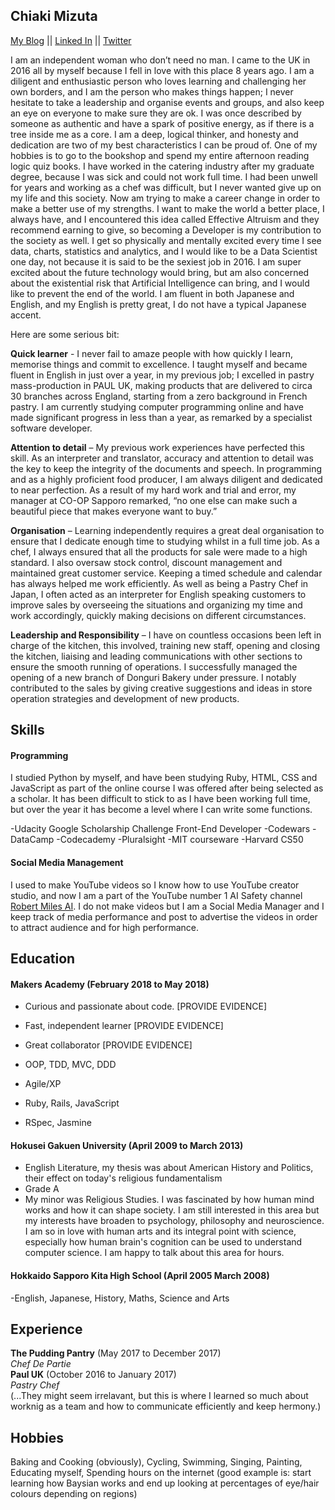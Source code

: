 ## Chiaki Mizuta

<a href="https://chiakimizuta.wordpress.com/">My Blog</a> || <a href="https://www.linkedin.com/in/chiaki-mizuta-664567131/">Linked In</a> || <a href="https://twitter.com/jackie7cm">Twitter</a>

I am an independent woman who don’t need no man. I came to the UK in 2016 all by myself because I fell in love with this place 8 years ago. I am a diligent and enthusiastic person who loves learning and challenging her own borders, and I am the person who makes things happen; I never hesitate to take a leadership and organise events and groups, and also keep an eye on everyone to make sure they are ok. I was once described by someone as authentic and have a spark of positive energy, as if there is a tree inside me as a core. I am a deep, logical thinker, and honesty and dedication are two of my best characteristics I can be proud of. One of my hobbies is to go to the bookshop and spend my entire afternoon reading logic quiz books. I have worked in the catering industry after my graduate degree, because I was sick and could not work full time. I had been unwell for years and working as a chef was difficult, but I never wanted give up on my life and this society. Now am trying to make a career change in order to make a better use of my strengths. I want to make the world a better place, I always have, and I encountered this idea called Effective Altruism and they recommend earning to give, so becoming a Developer is my contribution to the society as well. I get so physically and mentally excited every time I see data, charts, statistics and analytics, and I would like to be a Data Scientist one day, not because it is said to be the sexiest job in 2016. I am super excited about the future technology would bring, but am also concerned about the existential risk that Artificial Intelligence can bring, and I would like to prevent the end of the world. I am fluent in both Japanese and English, and my English is pretty great, I do not have a typical Japanese accent. 

Here are some serious bit:

**Quick learner** - I never fail to amaze people with how quickly I learn, memorise things and commit to excellence. I taught myself and became fluent in English in just over a year, in my previous job; I excelled in pastry mass-production in PAUL UK, making products that are delivered to circa 30 branches across England, starting from a zero background in French pastry. I am currently studying computer programming online and have made significant progress in less than a year, as remarked by a specialist software developer.

**Attention to detail** – My previous work experiences have perfected this skill. As an interpreter and translator, accuracy and attention to detail was the key to keep the integrity of the documents and speech. In programming and as a highly proficient food producer, I am always diligent and dedicated to near perfection. As a result of my hard work and trial and error, my manager at CO-OP Sapporo remarked, “no one else can make such a beautiful piece that makes everyone want to buy.” 

**Organisation** – Learning independently requires a great deal organisation to ensure that I dedicate enough time to studying whilst in a full time job. As a chef, I always ensured that all the products for sale were made to a high standard. I also oversaw stock control, discount management and maintained great customer service. Keeping a timed schedule and calendar has always helped me work efficiently. As well as being a Pastry Chef in Japan, I often acted as an interpreter for English speaking customers to improve sales by overseeing the situations and organizing my time and work accordingly, quickly making decisions on different circumstances.

**Leadership and Responsibility** – I have on countless occasions been left in charge of the kitchen, this involved, training new staff, opening and closing the kitchen, liaising and leading communications with other sections to ensure the smooth running of operations. I successfully managed the opening of a new branch of Donguri Bakery under pressure. I notably contributed to the sales by giving creative suggestions and ideas in store operation strategies and development of new products.

## Skills

#### Programming

I studied Python by myself, and have been studying Ruby, HTML, CSS and JavaScript as part of the online course I was offered after being selected as a scholar. It has been difficult to stick to as I have been working full time, but over the year it has become a level where I can write some functions.

-Udacity Google Scholarship Challenge Front-End Developer
-Codewars
-DataCamp
-Codecademy
-Pluralsight
-MIT courseware
-Harvard CS50

#### Social Media Management

I used to make YouTube videos so I know how to use YouTube creator studio, and now I am a part of the YouTube number 1 AI Safety channel <a href="https://www.youtube.com/c/robertmilesai">Robert Miles AI</a>. I do not make videos but I am a Social Media Manager and I keep track of media performance and post to advertise the videos in order to attract audience and for high performance.


## Education

#### Makers Academy (February 2018 to May 2018)

- Curious and passionate about code. [PROVIDE EVIDENCE]
- Fast, independent learner [PROVIDE EVIDENCE]
- Great collaborator [PROVIDE EVIDENCE]

- OOP, TDD, MVC, DDD
- Agile/XP
- Ruby, Rails, JavaScript
- RSpec, Jasmine

#### Hokusei Gakuen University (April 2009 to March 2013)

- English Literature, my thesis was about American History and Politics, their effect on today's religious fundamentalism
- Grade A
- My minor was Religious Studies. I was fascinated by how human mind works and how it can shape society. I am still interested in this area but my interests have broaden to psychology, philosophy and neuroscience. I am so in love with human arts and its integral point with science, especially how human brain's cognition can be used to understand computer science. I am happy to talk about this area for hours.

#### Hokkaido Sapporo Kita High School (April 2005 March 2008)
-English, Japanese, History, Maths, Science and Arts

## Experience

**The Pudding Pantry** (May 2017 to December 2017)    
*Chef De Partie*  
**Paul UK** (October 2016 to January 2017)   
*Pastry Chef*  
(...They might seem irrelavant, but this is where I learned so much about worknig as a team and how to communicate efficiently and keep hermony.)
## Hobbies
Baking and Cooking (obviously), Cycling, Swimming, Singing, Painting, Educating myself, Spending hours on the internet (good example is: start learning how Baysian works and end up looking at percentages of eye/hair colours depending on regions)
